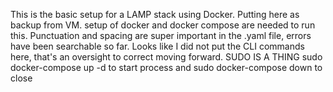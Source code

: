 This is the basic setup for a LAMP stack using Docker. 
Putting here as backup from VM. setup of docker and docker compose are needed to run this. 
Punctuation and spacing are super important in the .yaml file, errors have been searchable so far.
Looks like I did not put the CLI commands here, that's an oversight to correct moving forward.
SUDO IS A THING
sudo docker-compose up -d to start process
and
sudo docker-compose down to close

